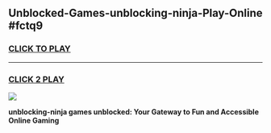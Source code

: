 
## Unblocked-Games-unblocking-ninja-Play-Online #fctq9
<h3>
<a href="https://news.freeplayer.one?title=unblocking-ninja&ref=3">CLICK TO PLAY</a></h3>
<hr>

<h3>
<a href="https://news.freeplayer.one?title=unblocking-ninja&ref=3">CLICK 2 PLAY</a>
  
</h3>

<a href="https://news.freeplayer.one?title=unblocking-ninja&ref=3"><img src="https://clearcache.store/games.png"></a>


**unblocking-ninja games unblocked: Your Gateway to Fun and Accessible Online Gaming**
